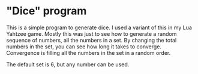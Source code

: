 # "Dice" program

This is a simple program to generate dice.  I used a variant of this in my Lua Yahtzee game.  Mostly this was just to see how to generate a random sequence of numbers, all the numbers in a set.  By changing the total numbers in the set, you can see how long it takes to converge.  Convergence is filling all the numbers in the set in a random order.

The default set is 6, but any number can be used.



